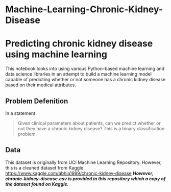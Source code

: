 # Machine-Learning-Chronic-Kidney-Disease
# Predicting chronic kidney disease using machine learning
This notebook looks into using various Python-based machine learning and data science libraries in an attempt to build a machine learning model capable of predicting whether or not someone has a chronic kidney disease based on their medical attributes.

## Problem Defenition
In a statement
> Given clinical parameters about patients, can we predict whether or not they have a chronic kidney disease? This is a binary classification problem.
## Data
This dataset is originally from UCI Machine Learning Repository. However, this is a cleaned dataset from Kaggle.
https://www.kaggle.com/abhia1999/chronic-kidney-disease
***However, chronic-kidney-disease.csv is provided in this repository which a copy of the dataset found on Kaggle.***
